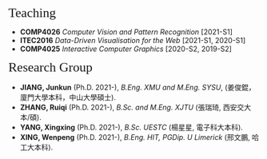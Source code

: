 <p><span style="font-family:georgia,serif; font-size:26px;">Teaching</span></p>

- **COMP4026** _Computer Vision and Pattern Recognition_ [2021-S1]
- **ITEC2016** _Data-Driven Visualisation for the Web_ [2021-S1, 2020-S1]
- **COMP4025** _Interactive Computer Graphics_ [2020-S2, 2019-S2]  

<p><span style="font-family: georgia, serif; font-size: 26px;">Research Group</span></p>

- **JIANG, Junkun** (Ph.D. 2021-), _B.Eng. XMU and M.Eng. SYSU_, (姜俊錕，廈門大學本科，中山大學碩士).
- **ZHANG, Ruiqi** (Ph.D. 2021-), _B.Sc. and M.Eng. XJTU_ (張瑞琦, 西安交大本/碩).
- **YANG, Xingxing** (Ph.D. 2021-), _B.Sc. UESTC_ (楊星星, 電子科大本科).
- **XING, Wenpeng** (Ph.D. 2021-), _B.Eng. HIT, PGDip. U Limerick_ (邢文鵬, 哈工大本科).



